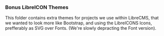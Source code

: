### Bonus LibreICON Themes

This folder contains extra themes for projects we use within LibreCMS, that we wanted to look more like Bootstrap, and using the LibreICONS Icons, prefferably as SVG over Fonts. (We're slowly depracting the Font version).

 

